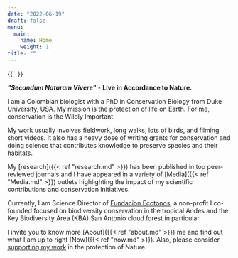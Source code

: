 ```yaml
---
date: "2022-06-19"
draft: false
menu:
  main:
    name: Home
    weight: 1
title: ""
---
```


{{<image float="right" width="11em" frame="true" src="img/Ruben-Dario-Palacio.jpeg" >}}

***"Secundum Naturam Vivere"*** - **Live in Accordance to Nature.**

I am a Colombian biologist with a PhD in Conservation Biology from Duke University, USA. My mission is the protection of life on Earth. For me, conservation is the Wildly Important.   

My work usually involves fieldwork, long walks, lots of birds, and filming short videos. It also has a heavy dose of writing grants for conservation and doing science that contributes knowledge to preserve species and their habitats.

My [research]({{< ref "research.md" >}}) has been published in top peer-reviewed journals and I have appeared in a variety of [Media]({{< ref "Media.md" >}}) outlets highlighting the impact of my scientific contributions and conservation initiatives.

Currently, I am Science Director of [Fundacion Ecotonos](https://www.ecotonos.org), a non-profit I co-founded focused on biodiversity conservation in the tropical Andes and the Key Biodiversity Area (KBA) San Antonio cloud forest in particular. 

I invite you to know more [About]({{< ref "about.md" >}}) me and find out what I am up to right [Now]({{< ref "now.md" >}}). Also, please consider [supporting my work](https://www.buymeacoffee.com/rdpalacio) in the protection of Nature.

